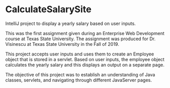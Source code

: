 # CalculateSalarySite
IntelliJ project to display a yearly salary based on user inputs.

This was the first assignment given during an Enterprise Web Development course at Texas State University.
The assignment was produced for Dr. Visinescu at Texas State University in the Fall of 2019.

This project accepts user inputs and uses them to create an Employee object that is stored in a servlet.
Based on user inputs, the employee object calculates the yearly salary and this displays an output on a separate page.

The objective of this project was to establish an understanding of Java classes, servlets, and navigating through different JavaServer pages.
